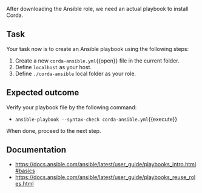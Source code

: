 After downloading the Ansible role, we need an actual playbook to install Corda.

## Task

Your task now is to create an Ansible playbook using the following steps:

1. Create a new `corda-ansible.yml`{{open}} file in the current folder.
2. Define `localhost` as your host.
3. Define `./corda-ansible` local folder as your role.

## Expected outcome

Verify your playbook file by the following command:

- `ansible-playbook --syntax-check corda-ansible.yml`{{execute}}

When done, proceed to the next step.

## Documentation

- <https://docs.ansible.com/ansible/latest/user_guide/playbooks_intro.html#basics>
- <https://docs.ansible.com/ansible/latest/user_guide/playbooks_reuse_roles.html>
